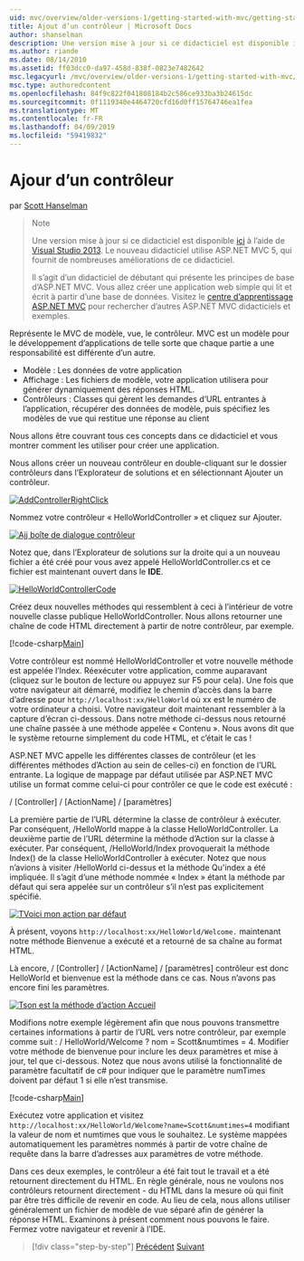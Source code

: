 ```yaml
---
uid: mvc/overview/older-versions-1/getting-started-with-mvc/getting-started-with-mvc-part2
title: Ajout d’un contrôleur | Microsoft Docs
author: shanselman
description: Une version mise à jour si ce didacticiel est disponible ici à l’aide de Visual Studio 2013. Le nouveau didacticiel utilise ASP.NET MVC 5, qui fournit de nombreuses améliorations de t...
ms.author: riande
ms.date: 08/14/2010
ms.assetid: ff03dcc0-da97-458d-838f-0823e7482642
msc.legacyurl: /mvc/overview/older-versions-1/getting-started-with-mvc/getting-started-with-mvc-part2
msc.type: authoredcontent
ms.openlocfilehash: 84f9c822f041808184b2c586ce933ba3b24615dc
ms.sourcegitcommit: 0f1119340e4464720cfd16d0ff15764746ea1fea
ms.translationtype: MT
ms.contentlocale: fr-FR
ms.lasthandoff: 04/09/2019
ms.locfileid: "59419832"
---
```

# <a name="adding-a-controller"></a>Ajour d’un contrôleur

par [Scott Hanselman](https://github.com/shanselman)

> > [!NOTE]
> > Une version mise à jour si ce didacticiel est disponible [ici](../../getting-started/introduction/getting-started.md) à l’aide de [Visual Studio 2013](https://my.visualstudio.com/Downloads?q=visual%20studio%202013). Le nouveau didacticiel utilise ASP.NET MVC 5, qui fournit de nombreuses améliorations de ce didacticiel.
>
>
> Il s’agit d’un didacticiel de débutant qui présente les principes de base d’ASP.NET MVC. Vous allez créer une application web simple qui lit et écrit à partir d’une base de données. Visitez le [centre d’apprentissage ASP.NET MVC](../../../index.md) pour rechercher d’autres ASP.NET MVC didacticiels et exemples.


Représente le MVC de modèle, vue, le contrôleur. MVC est un modèle pour le développement d’applications de telle sorte que chaque partie a une responsabilité est différente d’un autre.

- Modèle : Les données de votre application
- Affichage : Les fichiers de modèle, votre application utilisera pour générer dynamiquement des réponses HTML.
- Contrôleurs : Classes qui gèrent les demandes d’URL entrantes à l’application, récupérer des données de modèle, puis spécifiez les modèles de vue qui restitue une réponse au client

Nous allons être couvrant tous ces concepts dans ce didacticiel et vous montrer comment les utiliser pour créer une application.

Nous allons créer un nouveau contrôleur en double-cliquant sur le dossier contrôleurs dans l’Explorateur de solutions et en sélectionnant Ajouter un contrôleur.

[![AddControllerRightClick](getting-started-with-mvc-part2/_static/image2.png)](getting-started-with-mvc-part2/_static/image1.png)

Nommez votre contrôleur « HelloWorldController » et cliquez sur Ajouter.

[![Ajj boîte de dialogue contrôleur](getting-started-with-mvc-part2/_static/image4.png)](getting-started-with-mvc-part2/_static/image3.png)

Notez que, dans l’Explorateur de solutions sur la droite qui a un nouveau fichier a été créé pour vous avez appelé HelloWorldController.cs et ce fichier est maintenant ouvert dans le **IDE**.

[![HelloWorldControllerCode](getting-started-with-mvc-part2/_static/image6.png)](getting-started-with-mvc-part2/_static/image5.png)

Créez deux nouvelles méthodes qui ressemblent à ceci à l’intérieur de votre nouvelle classe publique HelloWorldController. Nous allons retourner une chaîne de code HTML directement à partir de notre contrôleur, par exemple.

[!code-csharp[Main](getting-started-with-mvc-part2/samples/sample1.cs)]

Votre contrôleur est nommé HelloWorldController et votre nouvelle méthode est appelée l’Index. Réexécuter votre application, comme auparavant (cliquez sur le bouton de lecture ou appuyez sur F5 pour cela). Une fois que votre navigateur ait démarré, modifiez le chemin d’accès dans la barre d’adresse pour `http://localhost:xx/HelloWorld` où xx est le numéro de votre ordinateur a choisi. Votre navigateur doit maintenant ressembler à la capture d’écran ci-dessous. Dans notre méthode ci-dessus nous retourné une chaîne passée à une méthode appelée « Contenu ». Nous avons dit que le système retourne simplement du code HTML, et c’était le cas !

ASP.NET MVC appelle les différentes classes de contrôleur (et les différentes méthodes d’Action au sein de celles-ci) en fonction de l’URL entrante. La logique de mappage par défaut utilisée par ASP.NET MVC utilise un format comme celui-ci pour contrôler ce que le code est exécuté :

/ [Controller] / [ActionName] / [paramètres]

La première partie de l’URL détermine la classe de contrôleur à exécuter. Par conséquent, /HelloWorld mappe à la classe HelloWorldController. La deuxième partie de l’URL détermine la méthode d’Action sur la classe à exécuter. Par conséquent, /HelloWorld/Index provoquerait la méthode Index() de la classe HelloWorldController à exécuter. Notez que nous n’avions à visiter /HelloWorld ci-dessus et la méthode Qu'index a été impliquée. Il s’agit d’une méthode nommée « Index » étant la méthode par défaut qui sera appelée sur un contrôleur s’il n’est pas explicitement spécifié.

[![TVoici mon action par défaut](getting-started-with-mvc-part2/_static/image8.png)](getting-started-with-mvc-part2/_static/image7.png)

À présent, voyons `http://localhost:xx/HelloWorld/Welcome.` maintenant notre méthode Bienvenue a exécuté et a retourné de sa chaîne au format HTML.

Là encore, / [Controller] / [ActionName] / [paramètres] contrôleur est donc HelloWorld et bienvenue est la méthode dans ce cas. Nous n’avons pas encore fini les paramètres.

[![Tson est la méthode d’action Accueil](getting-started-with-mvc-part2/_static/image10.png)](getting-started-with-mvc-part2/_static/image9.png)

Modifions notre exemple légèrement afin que nous pouvons transmettre certaines informations à partir de l’URL vers notre contrôleur, par exemple comme suit : / HelloWorld/Welcome ? nom = Scott&amp;numtimes = 4. Modifier votre méthode de bienvenue pour inclure les deux paramètres et mise à jour, tel que ci-dessous. Notez que nous avons utilisé la fonctionnalité de paramètre facultatif de c# pour indiquer que le paramètre numTimes doivent par défaut 1 si elle n’est transmise.

[!code-csharp[Main](getting-started-with-mvc-part2/samples/sample2.cs)]

Exécutez votre application et visitez `http://localhost:xx/HelloWorld/Welcome?name=Scott&numtimes=4` modifiant la valeur de nom et numtimes que vous le souhaitez. Le système mappées automatiquement les paramètres nommés à partir de votre chaîne de requête dans la barre d’adresses aux paramètres de votre méthode.

Dans ces deux exemples, le contrôleur a été fait tout le travail et a été retournent directement du HTML. En règle générale, nous ne voulons nos contrôleurs retournent directement - du HTML dans la mesure où qui finit par être très difficile de revenir en code. Au lieu de cela, nous allons utiliser généralement un fichier de modèle de vue séparé afin de générer la réponse HTML. Examinons à présent comment nous pouvons le faire. Fermez votre navigateur et revenir à l’IDE.

> [!div class="step-by-step"]
> [Précédent](getting-started-with-mvc-part1.md)
> [Suivant](getting-started-with-mvc-part3.md)
